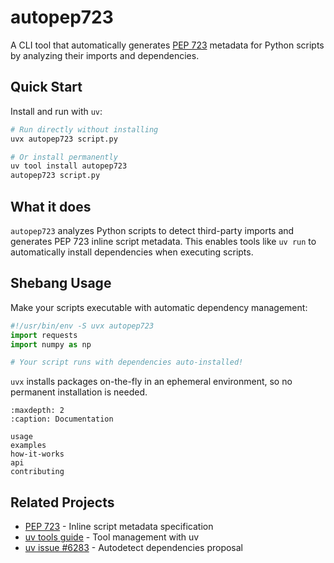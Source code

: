 # autopep723

A CLI tool that automatically generates [PEP 723](https://peps.python.org/pep-0723/) metadata for Python scripts by analyzing their imports and dependencies.

## Quick Start

Install and run with `uv`:

```bash
# Run directly without installing
uvx autopep723 script.py

# Or install permanently
uv tool install autopep723
autopep723 script.py
```

## What it does

`autopep723` analyzes Python scripts to detect third-party imports and generates PEP 723 inline script metadata. This enables tools like `uv run` to automatically install dependencies when executing scripts.

## Shebang Usage

Make your scripts executable with automatic dependency management:

```python
#!/usr/bin/env -S uvx autopep723
import requests
import numpy as np

# Your script runs with dependencies auto-installed!
```

`uvx` installs packages on-the-fly in an ephemeral environment, so no permanent installation is needed.

```{toctree}
:maxdepth: 2
:caption: Documentation

usage
examples
how-it-works
api
contributing
```

## Related Projects

- [PEP 723](https://peps.python.org/pep-0723/) - Inline script metadata specification  
- [uv tools guide](https://docs.astral.sh/uv/guides/tools/) - Tool management with uv
- [uv issue #6283](https://github.com/astral-sh/uv/issues/6283) - Autodetect dependencies proposal